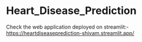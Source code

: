 # Heart_Disease_Prediction

Check the web application deployed on streamlit:- https://heartdiseaseprediction-shivam.streamlit.app/
